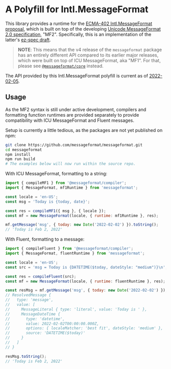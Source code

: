 # A Polyfill for Intl.MessageFormat

This library provides a runtime for the [ECMA-402 Intl.MessageFormat proposal],
which is built on top of the developing [Unicode MessageFormat 2.0 specification], "MF2".
Specifically, this is an implementation of the latter's [ez-spec draft].

[ecma-402 intl.messageformat proposal]: https://github.com/dminor/proposal-intl-messageformat/
[unicode messageformat 2.0 specification]: https://github.com/unicode-org/message-format-wg
[ez-spec draft]: https://github.com/unicode-org/message-format-wg/blob/ez-spec/spec.md

> **NOTE**: This means that the v4 release of the `messageformat` package has
> an entirely different API compared to its earlier major releases,
> which were built on top of ICU MessageFormat, aka "MF1".
> For that,
> please see [`@messageformat/core`](https://www.npmjs.com/package/@messageformat/core) instead.

The API provided by this Intl.MessageFormat polyfill is current as of
[2022-02-05](https://github.com/dminor/proposal-intl-messageformat/blob/9e3eb30/README.md).

## Usage

As the MF2 syntax is still under active development,
compilers and formatting function runtimes are provided separately
to provide compatibility with ICU MessageFormat and Fluent messages.

Setup is currently a little tedious,
as the packages are not yet published on npm:

```sh
git clone https://github.com/messageformat/messageformat.git
cd messageformat
npm install
npm run build
# The examples below will now run within the source repo.
```

With ICU MessageFormat, formatting to a string:

```js
import { compileMF1 } from '@messageformat/compiler';
import { MessageFormat, mf1Runtime } from 'messageformat';

const locale = 'en-US';
const msg = 'Today is {today, date}';

const res = compileMF1({ msg }, { locale });
const mf = new MessageFormat(locale, { runtime: mf1Runtime }, res);

mf.getMessage('msg', { today: new Date('2022-02-02') }).toString();
// 'Today is Feb 2, 2022'
```

With Fluent, formatting to a message:

```js
import { compileFluent } from '@messageformat/compiler';
import { MessageFormat, fluentRuntime } from 'messageformat';

const locale = 'en-US';
const src = 'msg = Today is {DATETIME($today, dateStyle: "medium")}\n';

const res = compileFluent(src);
const mf = new MessageFormat(locale, { runtime: fluentRuntime }, res);

const resMsg = mf.getMessage('msg', { today: new Date('2022-02-02') });
// ResolvedMessage {
//   type: 'message',
//   value: [
//     MessageLiteral { type: 'literal', value: 'Today is ' },
//     MessageDateTime {
//       type: 'datetime',
//       value: 2022-02-02T00:00:00.000Z,
//       options: { localeMatcher: 'best fit', dateStyle: 'medium' },
//       source: 'DATETIME($today)'
//     }
//   ]
// }

resMsg.toString();
// 'Today is Feb 2, 2022'
```
